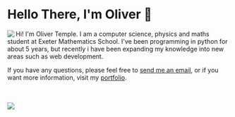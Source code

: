 # Hello There, I'm Oliver 👋

<img align="left" src="https://github-readme-stats.vercel.app/api?username=olivertemple&show_icons=true&hide_border=true&&count_private=true&title_color=2E4359&icon_color=F05454&text_color=222831"/>
Hi! I'm Oliver Temple. I am a computer science, physics and maths student at Exeter Mathematics School. I've been programming in python for about 5 years, but recently i have been expanding my knowledge into new areas such as web development.

If you have any questions, please feel free to [send me an email](mailto:oliver.temple.dev@gmail.com), or if you want more information, visit my [portfolio](olivertemple.dev).

<br>

<br>

<img src="https://github-readme-stats.vercel.app/api/top-langs/?username=olivertemple">


<!--<img src="https://github-readme-stats.vercel.app/api/wakatime?username=olivertemple">-->



